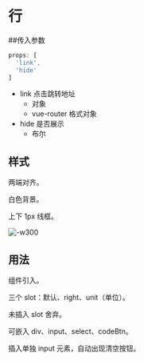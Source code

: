 # 行
##传入参数

```js
props: [
  'link',
  'hide'
]
```

- link 点击跳转地址
	- 对象
	- vue-router 格式对象
- hide 是否展示
	- 布尔

## 样式
两端对齐。

白色背景。

上下 1px 线框。

![-w300](http://markdownpic.hq5544.com/2016-04-27-14617494980840.jpg)


## 用法
组件引入。

三个 slot：默认、right、unit（单位）。

未插入 slot 舍弃。

可嵌入 div、input、select、codeBtn。

插入单独 input 元素，自动出现清空按钮。


